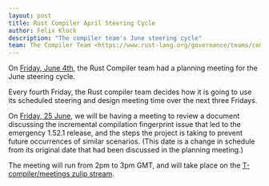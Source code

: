 ```yaml
---
layout: post
title: Rust Compiler April Steering Cycle
author: Felix Klock
description: "The compiler team's June steering cycle"
team: The Compiler Team <https://www.rust-lang.org/governance/teams/compiler>
---
```


On [Friday, June 4th][jun-4-zulip-archive], the Rust Compiler team had a planning meeting for the June steering cycle.

[jun-4-zulip-archive]: https://zulip-archive.rust-lang.org/238009tcompilermeetings/93506planningmeeting20210604.html

Every fourth Friday, the Rust compiler team decides how
it is going to use its scheduled steering and design meeting time over the next
three Fridays.

On [Friday, 25 June][jun-25-mtg], we will be having a meeting to review a
document discussing the incremental compilation fingerprint issue that led to
the emergency 1.52.1 release, and the steps the project is taking to prevent
future occurrences of similar scenarios. (This date is a change in schedule from
its original date that had been discussed in the planning meeting.)

[jun-25-mtg]: https://github.com/rust-lang/compiler-team/issues/435

The meeting will run from 2pm to 3pm GMT, and will take place on the
[T-compiler/meetings zulip stream][zulip].

[zulip]: https://rust-lang.zulipchat.com/#narrow/stream/238009-t-compiler.2Fmeetings
